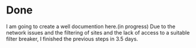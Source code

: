# Done
I am going to create a well documention here.(in progress)
Due to the network issues and the filtering of sites and the lack of access to a suitable filter breaker, I finished the previous steps in 3.5 days.
